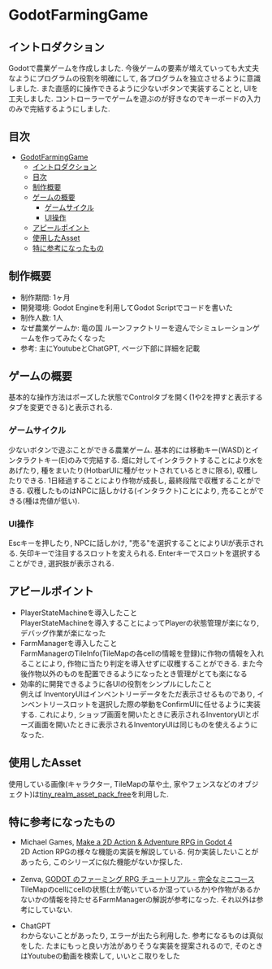 # GodotFarmingGame

## イントロダクション
Godotで農業ゲームを作成しました. 今後ゲームの要素が増えていっても大丈夫なようにプログラムの役割を明確にして, 各プログラムを独立させるように意識しました. また直感的に操作できるように少ないボタンで実装することと, UIを工夫しました. コントローラーでゲームを遊ぶのが好きなのでキーボードの入力のみで完結するようにしました.

## 目次
- [GodotFarmingGame](#godotfarminggame)
  - [イントロダクション](#イントロダクション)
  - [目次](#目次)
  - [制作概要](#制作概要)
  - [ゲームの概要](#ゲームの概要)
	- [ゲームサイクル](#ゲームサイクル)
	- [UI操作](#ui操作)
  - [アピールポイント](#アピールポイント)
  - [使用したAsset](#使用したasset)
  - [特に参考になったもの](#特に参考になったもの)


## 制作概要
- 制作期間: 1ヶ月
- 開発環境: Godot Engineを利用してGodot Scriptでコードを書いた
- 制作人数: 1人
- なぜ農業ゲームか: 竜の国 ルーンファクトリーを遊んでシミュレーションゲームを作ってみたくなった
- 参考: 主にYoutubeとChatGPT, ページ下部に詳細を記載

## ゲームの概要
基本的な操作方法はポーズした状態でControlタブを開く(1や2を押すと表示するタブを変更できる)と表示される.
### ゲームサイクル
少ないボタンで遊ぶことができる農業ゲーム. 基本的には移動キー(WASD)とインタラクトキー(E)のみで完結する. 畑に対してインタラクトすることにより水をあげたり, 種をまいたり(HotbarUIに種がセットされているときに限る), 収穫したりできる. 1日経過することにより作物が成長し, 最終段階で収穫することができる. 収穫したものはNPCに話しかける(インタラクト)ことにより, 売ることができる(種は売値が低い).

### UI操作
Escキーを押したり, NPCに話しかけ, "売る"を選択することによりUIが表示される. 矢印キーで注目するスロットを変えられる. Enterキーでスロットを選択することができ, 選択肢が表示される.

## アピールポイント
- PlayerStateMachineを導入したこと\
PlayerStateMachineを導入することによってPlayerの状態管理が楽になり, デバッグ作業が楽になった
- FarmManagerを導入したこと\
FarmManagerのTileInfo(TileMapの各cellの情報を登録)に作物の情報を入れることにより, 作物に当たり判定を導入せずに収穫することができる. また今後作物以外のものを配置できるようになったとき管理がとても楽になる
- 効率的に開発できるように各UIの役割をシンプルにしたこと\
例えば InventoryUIはインベントリーデータをただ表示させるものであり, インベントリースロットを選択した際の挙動をConfirmUIに任せるように実装する. これにより, ショップ画面を開いたときに表示されるInventoryUIとポーズ画面を開いたときに表示されるInventoryUIは同じものを使えるようになった.

## 使用したAsset
使用している画像(キャラクター, TileMapの草や土, 家やフェンスなどのオブジェクト)は[tiny_realm_asset_pack_free](https://wicked-rabbit.itch.io/tiny-realm-asset-pack)を利用した.


## 特に参考になったもの

- Michael Games, [Make a 2D Action & Adventure RPG in Godot 4](https://www.youtube.com/watch?v=QPeycNt29tY&list=PLfcCiyd_V9GH8M9xd_QKlyU8jryGcy3Xa)\
2D Action RPGの様々な機能の実装を解説している. 何か実装したいことがあったら, このシリーズに似た機能がないか探した.

- Zenva, [GODOT のファーミング RPG チュートリアル - 完全なミニコース](https://www.youtube.com/watch?v=LUg2XZNM4Qk)\
TileMapのcellにcellの状態(土が乾いているか湿っているか)や作物があるかないかの情報を持たせるFarmManagerの解説が参考になった. それ以外は参考にしていない.
- ChatGPT\
わからないことがあったり, エラーが出たら利用した. 参考になるものは真似をした. たまにもっと良い方法がありそうな実装を提案されるので, そのときはYoutubeの動画を検索して, いいとこ取りをした
